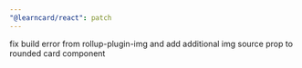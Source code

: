 ```yaml
---
"@learncard/react": patch
---
```


fix build error from rollup-plugin-img and add additional img source prop to rounded card component

